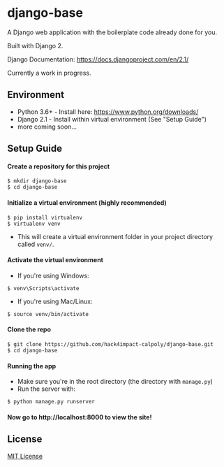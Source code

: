 # django-base
A Django web application with the boilerplate code already done for you.

Built with Django 2.

Django Documentation: https://docs.djangoproject.com/en/2.1/

Currently a work in progress. 

## Environment
* Python 3.6+ - Install here: https://www.python.org/downloads/
* Django 2.1 - Install within virtual environment (See "Setup Guide") 
* more coming soon...

## Setup Guide
#### Create a repository for this project
```
$ mkdir django-base
$ cd django-base
```
#### Initialize a virtual environment (highly recommended)
```
$ pip install virtualenv
$ virtualenv venv
```
* This will create a virtual environment folder in your project directory called `venv/`.
#### Activate the virtual environment
* If you're using Windows:
```
$ venv\Scripts\activate
```
* If you're using Mac/Linux:
```
$ source venv/bin/activate
```
#### Clone the repo
```
$ git clone https://github.com/hack4impact-calpoly/django-base.git
$ cd django-base
```
#### Running the app
* Make sure you're in the root directory (the directory with `manage.py`)
* Run the server with:
```
$ python manage.py runserver
```
#### Now go to http://localhost:8000 to view the site!

## License
[MIT License](LICENSE.md)
